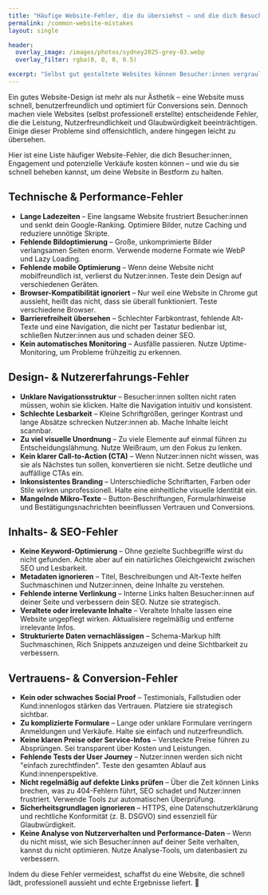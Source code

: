```yaml
---
title: "Häufige Website-Fehler, die du übersiehst – und die dich Besucher:innen und SEO-Rankings kosten!"
permalink: /common-website-mistakes
layout: single

header:
  overlay_image: /images/photos/sydney2025-grey-03.webp
  overlay_filter: rgba(0, 0, 0, 0.5)

excerpt: "Selbst gut gestaltete Websites können Besucher:innen vergraulen, wenn häufige Fehler übersehen werden. Von langen Ladezeiten über fehlende CTAs bis hin zu unklarer Navigation und vergessenen SEO-Grundlagen – kleine Details machen einen großen Unterschied. Überprüfe diese Liste, um sicherzustellen, dass deine Website keine vermeidbaren Besucher- und Rankingverluste erleidet!"
---
```



Ein gutes Website-Design ist mehr als nur Ästhetik – eine Website muss schnell, benutzerfreundlich und optimiert für Conversions sein. Dennoch machen viele Websites (selbst professionell erstellte) entscheidende Fehler, die die Leistung, Nutzerfreundlichkeit und Glaubwürdigkeit beeinträchtigen. Einige dieser Probleme sind offensichtlich, andere hingegen leicht zu übersehen.

Hier ist eine Liste häufiger Website-Fehler, die dich Besucher:innen, Engagement und potenzielle Verkäufe kosten können – und wie du sie schnell beheben kannst, um deine Website in Bestform zu halten.

## **Technische & Performance-Fehler**

- **Lange Ladezeiten** – Eine langsame Website frustriert Besucher:innen und senkt dein Google-Ranking. Optimiere Bilder, nutze Caching und reduziere unnötige Skripte.
- **Fehlende Bildoptimierung** – Große, unkomprimierte Bilder verlangsamen Seiten enorm. Verwende moderne Formate wie WebP und Lazy Loading.
- **Fehlende mobile Optimierung** – Wenn deine Website nicht mobilfreundlich ist, verlierst du Nutzer:innen. Teste dein Design auf verschiedenen Geräten.
- **Browser-Kompatibilität ignoriert** – Nur weil eine Website in Chrome gut aussieht, heißt das nicht, dass sie überall funktioniert. Teste verschiedene Browser.
- **Barrierefreiheit übersehen** – Schlechter Farbkontrast, fehlende Alt-Texte und eine Navigation, die nicht per Tastatur bedienbar ist, schließen Nutzer:innen aus und schaden deiner SEO.
- **Kein automatisches Monitoring** – Ausfälle passieren. Nutze Uptime-Monitoring, um Probleme frühzeitig zu erkennen.

## **Design- & Nutzererfahrungs-Fehler**

- **Unklare Navigationsstruktur** – Besucher:innen sollten nicht raten müssen, wohin sie klicken. Halte die Navigation intuitiv und konsistent.
- **Schlechte Lesbarkeit** – Kleine Schriftgrößen, geringer Kontrast und lange Absätze schrecken Nutzer:innen ab. Mache Inhalte leicht scannbar.
- **Zu viel visuelle Unordnung** – Zu viele Elemente auf einmal führen zu Entscheidungslähmung. Nutze Weißraum, um den Fokus zu lenken.
- **Kein klarer Call-to-Action (CTA)** – Wenn Nutzer:innen nicht wissen, was sie als Nächstes tun sollen, konvertieren sie nicht. Setze deutliche und auffällige CTAs ein.
- **Inkonsistentes Branding** – Unterschiedliche Schriftarten, Farben oder Stile wirken unprofessionell. Halte eine einheitliche visuelle Identität ein.
- **Mangelnde Mikro-Texte** – Button-Beschriftungen, Formularhinweise und Bestätigungsnachrichten beeinflussen Vertrauen und Conversions.

## **Inhalts- & SEO-Fehler**

- **Keine Keyword-Optimierung** – Ohne gezielte Suchbegriffe wirst du nicht gefunden. Achte aber auf ein natürliches Gleichgewicht zwischen SEO und Lesbarkeit.
- **Metadaten ignorieren** – Titel, Beschreibungen und Alt-Texte helfen Suchmaschinen und Nutzer:innen, deine Inhalte zu verstehen.
- **Fehlende interne Verlinkung** – Interne Links halten Besucher:innen auf deiner Seite und verbessern dein SEO. Nutze sie strategisch.
- **Veraltete oder irrelevante Inhalte** – Veraltete Inhalte lassen eine Website ungepflegt wirken. Aktualisiere regelmäßig und entferne irrelevante Infos.
- **Strukturierte Daten vernachlässigen** – Schema-Markup hilft Suchmaschinen, Rich Snippets anzuzeigen und deine Sichtbarkeit zu verbessern.

## **Vertrauens- & Conversion-Fehler**

- **Kein oder schwaches Social Proof** – Testimonials, Fallstudien oder Kund:innenlogos stärken das Vertrauen. Platziere sie strategisch sichtbar.
- **Zu komplizierte Formulare** – Lange oder unklare Formulare verringern Anmeldungen und Verkäufe. Halte sie einfach und nutzerfreundlich.
- **Keine klaren Preise oder Service-Infos** – Versteckte Preise führen zu Absprüngen. Sei transparent über Kosten und Leistungen.
- **Fehlende Tests der User Journey** – Nutzer:innen werden sich nicht "einfach zurechtfinden". Teste den gesamten Ablauf aus Kund:innenperspektive.
- **Nicht regelmäßig auf defekte Links prüfen** – Über die Zeit können Links brechen, was zu 404-Fehlern führt, SEO schadet und Nutzer:innen frustriert. Verwende Tools zur automatischen Überprüfung.
- **Sicherheitsgrundlagen ignorieren** – HTTPS, eine Datenschutzerklärung und rechtliche Konformität (z. B. DSGVO) sind essenziell für Glaubwürdigkeit.
- **Keine Analyse von Nutzerverhalten und Performance-Daten** – Wenn du nicht misst, wie sich Besucher:innen auf deiner Seite verhalten, kannst du nicht optimieren. Nutze Analyse-Tools, um datenbasiert zu verbessern.

Indem du diese Fehler vermeidest, schaffst du eine Website, die schnell lädt, professionell aussieht und echte Ergebnisse liefert. 🚀  

